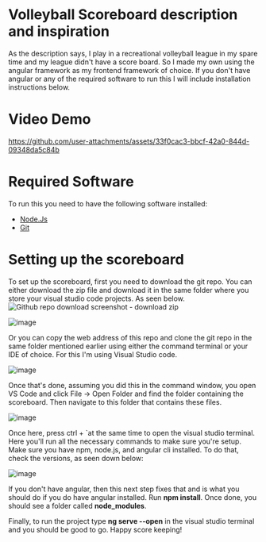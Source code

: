 # Volleyball Scoreboard description and inspiration

As the description says, I play in a recreational volleyball league in my spare time and my league didn't have a score board. So I made my own using the angular framework as my frontend framework of choice. If you don't have angular or any of the required software to run this I will include installation instructions below.

# Video Demo

https://github.com/user-attachments/assets/33f0cac3-bbcf-42a0-844d-09348da5c84b

# Required Software

To run this you need to have the following software installed: 

-  [Node.Js](https://nodejs.org/en/download)
-  [Git](https://git-scm.com/downloads)

# Setting up the scoreboard

To set up the scoreboard, first you need to download the git repo. You can either download the zip file and download it in the same folder where you store your visual studio code projects. As seen below.
![Github repo download screenshot - download zip](https://github.com/user-attachments/assets/72eda356-9d1f-469f-9ab7-7aa9f0434c6c)

![image](https://github.com/user-attachments/assets/110cc305-b6b9-404a-8f4b-8538740a9b46)

Or you can copy the web address of this repo and clone the git repo in the same folder mentioned earlier using either the command terminal or your IDE of choice. For this I'm using Visual Studio code.

![image](https://github.com/user-attachments/assets/810a7cf8-632c-4553-b9a9-82ad1034871b)

Once that's done, assuming you did this in the command window, you open VS Code and click File -> Open Folder and find the folder containing the scoreboard. Then navigate to this folder that contains these files.

![image](https://github.com/user-attachments/assets/7d59d13f-1bb0-4973-91e3-d8be06ba92ac)

Once here, press ctrl + `at the same time to open the visual studio terminal. Here you'll run all the necessary commands to make sure you're setup. Make sure you have npm, node.js, and angular cli installed. To do that, check the versions, as seen down below:

![image](https://github.com/user-attachments/assets/59979e7b-04b0-4b73-b9d1-fe4b8c2bb471)

If you don't have angular, then this next step fixes that and is what you should do if you do have angular installed. Run **npm install**. Once done, you should see a folder called **node_modules**.

Finally, to run the project type **ng serve --open** in the visual studio terminal and you should be good to go. Happy score keeping!
